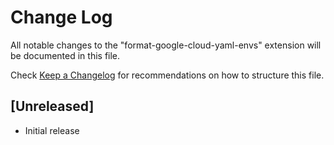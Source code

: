 # Change Log

All notable changes to the "format-google-cloud-yaml-envs" extension will be documented in this file.

Check [Keep a Changelog](http://keepachangelog.com/) for recommendations on how to structure this file.

## [Unreleased]

- Initial release